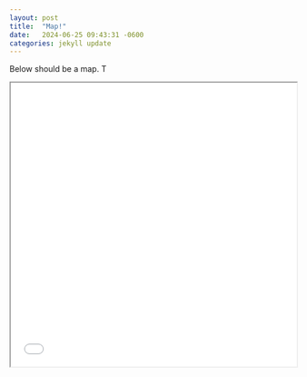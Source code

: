 ```yaml
---
layout: post
title:  "Map!"
date:   2024-06-25 09:43:31 -0600
categories: jekyll update
---
```

Below should be a map. T
<iframe src="assets/maps/QuadrantMap.html" width="100%" height="500"></iframe>


